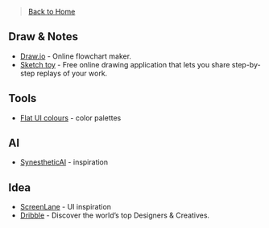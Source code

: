 > [Back to Home](/README.md)

## Draw & Notes
- [Draw.io](https://www.draw.io/) - Online flowchart maker.
- [Sketch toy](http://sketchtoy.com/) - Free online drawing application that lets you share step-by-step replays of your work.

## Tools
- [Flat UI colours](https://flatuicolors.com/) - color palettes

## AI
- [SynestheticAI](https://synesthetic.ai/) - inspiration

## Idea
- [ScreenLane](https://screenlane.com/screens/all/views/splash-screen/) - UI inspiration
- [Dribble](https://dribbble.com/shots) - Discover the world’s top Designers & Creatives.
